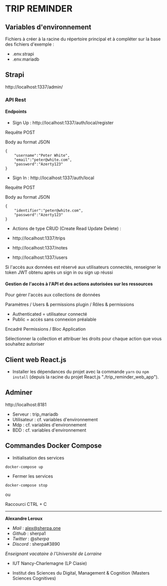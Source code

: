 # TRIP REMINDER

## Variables d'environnement

Fichiers à créer à la racine du répertoire principal et à compléter sur la base des fichiers d'exemple :

- .env.strapi
- .env.mariadb

## Strapi

http://localhost:1337/admin/

### API Rest

#### Endpoints

- Sign Up : http://localhost:1337/auth/local/register

Requête POST

Body au format JSON

```
{
    "username":"Peter White",
    "email":"peter@white.com",
    "password":"Azerty123"
}
```

- Sign In : http://localhost:1337/auth/local

Requête POST

Body au format JSON
```
{
    "identifier":"peter@white.com",
    "password":"Azerty123"
}
```

- Actions de type CRUD (Create Read Update Delete) :

- http://localhost:1337/trips
- http://localhost:1337/notes
- http://localhost:1337/users

Si l'accès aux données est réservé aux utilisateurs connectés, renseigner le token JWT obtenu après un sign in ou sign up réussi

#### Gestion de l'accès à l'API et des actions autorisées sur les ressources

Pour gérer l'accès aux collections de données

Paramètres / Users & permissions plugin / Rôles & permissions

- Authenticated = utilisateur connecté
- Public = accès sans connexion préalable

Encadré Permissions / Bloc Application

Sélectionner la collection et attribuer les droits pour chaque action que vous souhaitez autoriser

## Client web React.js

- Installer les dépendances du projet avec la commande `yarn` ou `npm install` (depuis la racine du projet React.js "./trip_reminder_web_app").

## Adminer

http://localhost:8181

- Serveur : trip_mariadb
- Utilisateur : cf. variables d'environnement
- Mdp : cf. variables d'environnement
- BDD : cf. variables d'environnement

## Commandes Docker Compose

- Initialisation des services
```
docker-compose up
```
- Fermer les services

```
docker-compose stop
```

ou

Raccourci CTRL + C

---

**Alexandre Leroux**

- _Mail_ : alex@sherpa.one
- _Github_ : sherpa1
- _Twitter_ : @_sherpa_
- _Discord_ : sherpa#3890

_Enseignant vacataire à l'Université de Lorraine_

- IUT Nancy-Charlemagne (LP Ciasie)

- Institut des Sciences du Digital, Management & Cognition (Masters Sciences Cognitives)
